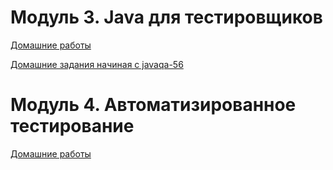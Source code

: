 # Модуль 3. Java  для тестировщиков

[Домашние работы](Java_for_QA.md)

[Домашние задания начиная с javaqa-56](https://github.com/shvisor/javaqa-homeworks-video/tree/javaqa-55)

# Модуль 4. Автоматизированное тестирование

[Домашние работы](AUTOMATED.md)
